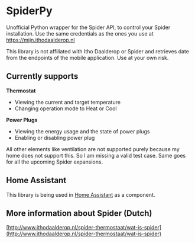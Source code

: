 # SpiderPy
Unofficial Python wrapper for the Spider API, to control your Spider installation.
Use the same credentials as the ones you use at [https://mijn.ithodaalderop.nl ](https://mijn.ithodaalderop.nl )

This library is not affiliated with Itho Daalderop or Spider and retrieves date from the endpoints of the mobile application. Use at your own risk.

## Currently supports

**Thermostat**
- Viewing the current and target temperature
- Changing operation mode to Heat or Cool

**Power Plugs**
- Viewing the energy usage and the state of power plugs
- Enabling or disabling power plug

All other elements like ventilation are not supported purely because my home does not support this. So I am missing a valid test case.
Same goes for all the upcoming Spider expansions.

## Home Assistant
This library is being used in [Home Assistant](https://www.home-assistant.io/components/spider/) as a component.

## More information about Spider (Dutch)
[http://www.ithodaalderop.nl/spider-thermostaat/wat-is-spider](http://www.ithodaalderop.nl/spider-thermostaat/wat-is-spider)